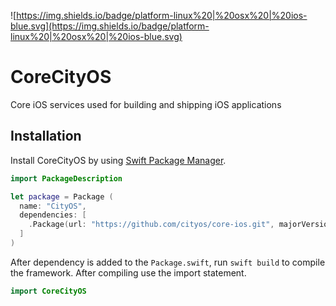 ![https://img.shields.io/badge/platform-linux%20|%20osx%20|%20ios-blue.svg](https://img.shields.io/badge/platform-linux%20|%20osx%20|%20ios-blue.svg)

# CoreCityOS
Core iOS services used for building and shipping iOS applications

## Installation
Install CoreCityOS by using [Swift Package Manager](https://github.com/apple/swift-package-manager).

```swift
import PackageDescription

let package = Package (
  name: "CityOS",
  dependencies: [
    .Package(url: "https://github.com/cityos/core-ios.git", majorVersion: 1),
  ]
)
```

After dependency is added to the `Package.swift`, run `swift build` to compile the framework. After compiling use the import statement.

```swift
import CoreCityOS
```
